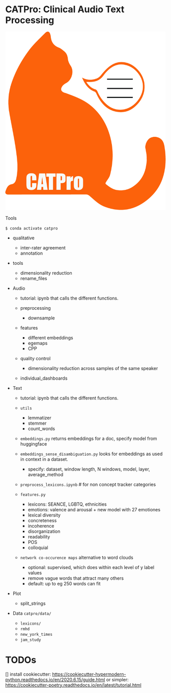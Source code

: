 # CATPro: Clinical Audio Text Processing

![CATPro](https://github.com/danielmlow/catpro/blob/main/catpro/docs/catpro_logo.jpg?raw=true=250x)
          

Tools 


`$ conda activate catpro`



- qualitative 
    - inter-rater agreement
    - annotation


- tools
    - dimensionality reduction
    - rename_files

- Audio
    - tutorial: ipynb that calls the different functions. 
    - preprocessing
        - downsample
        
    - features
        - different embeddings
        - egemaps
        - CPP
    - quality control
        - dimensionality reduction across samples of the same speaker
    - individual_dashboards

- Text 
    - tutorial: ipynb that calls the different functions. 
    - `utils`
        - lemmatizer
        - stemmer
        - count_words
    - `embeddings.py` returns embeddings for a doc, specify model from huggingface
    - `embeddings_sense_disambiguation.py` looks for embeddings as used in context in a dataset.
        - specify: dataset, window length, N windows, model, layer, average_method 
    
    - `preprocess_lexicons.ipynb` # for non concept tracker categories
    - `features.py`
        - lexicons: SEANCE, LGBTQ, ethnicities
        - emotions: valence and arousal + new model with 27 emotiones
        - lexical diversity
        - concreteness 
        - incoherence
        - disorganization
        - readability
        - POS
        - colloquial
    
    - `network co-occurence maps` alternative to word clouds
        - optional: supervised, which does within each level of y label values
        - remove vague words that attract many others
        - default: up to eg 250 words can fit 
- Plot
    - split_strings



- Data `catpro/data/`
    - `lexicons/`
    - `rmhd`
    - `new_york_times`
    - `jam_study`



# TODOs
[] install cookiecutter: https://cookiecutter-hypermodern-python.readthedocs.io/en/2020.6.15/guide.html or simpler: https://cookiecutter-poetry.readthedocs.io/en/latest/tutorial.html



